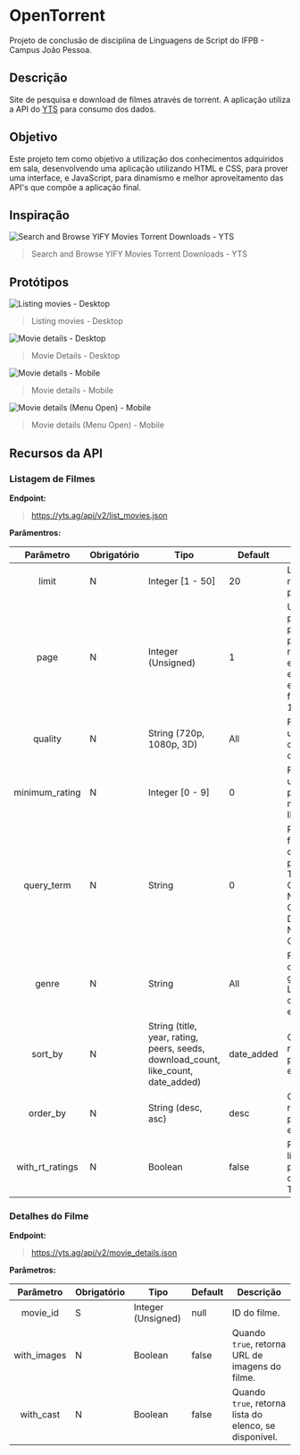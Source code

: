 # OpenTorrent

Projeto de conclusão de disciplina de Linguagens de Script do IFPB - Campus João Pessoa.

## Descrição

Site de pesquisa e download de filmes através de torrent. A aplicação utiliza a API do [YTS](https://yts.ag/api) para consumo dos dados.

## Objetivo

Este projeto tem como objetivo a utilização dos conhecimentos adquiridos em sala, desenvolvendo uma aplicação utilizando HTML e CSS, para prover uma interface, e JavaScript, para dinamismo e melhor aproveitamento das API's que compõe a aplicação final.

## Inspiração

![Search and Browse YIFY Movies Torrent Downloads - YTS](assets/img/inspiracao.jpg)
> Search and Browse YIFY Movies Torrent Downloads - YTS

## Protótipos

![Listing movies - Desktop](assets/img/demo1.jpg)
> Listing movies - Desktop

![Movie details - Desktop](assets/img/demo2.jpg)
> Movie Details - Desktop

![Movie details - Mobile](assets/img/demomob1.jpg)
> Movie details - Mobile

![Movie details (Menu Open) - Mobile](assets/img/demomob2.jpg)
> Movie details (Menu Open) - Mobile

## Recursos da API

### Listagem de Filmes

**Endpoint:**
> https://yts.ag/api/v2/list_movies.json

**Parâmentros:**

| Parâmetro | Obrigatório | Tipo | Default | Descrição |
|:---------------:|-------------|------------------------------------------------------------------------------------|------------|-----------------------------------------------------------------------------------------------------------|
| limit | N | Integer [1 - 50] | 20 | Limite de resultados por página. |
| page | N | Integer (Unsigned) | 1 | Utilizado para exibir a próxima página de resultados, ex limit=15 e page=2 exibirá os filmes entre 15-30. |
| quality | N | String (720p, 1080p, 3D) | All | Filtrar por uma determinada qualidade. |
| minimum_rating | N | Integer [0 - 9] | 0 | Filtrar por uma pontuação mínima no IMDb. |
| query_term | N | String | 0 | Procurar filmes, combinando por: Movie Title/IMDb Code, Actor Name/IMDb Code, Director Name/IMDb Code |
| genre | N | String | All | Filtrar por determinado gênero. Lista completa em [aqui](http://www.imdb.com/genre/). |
| sort_by | N | String (title, year, rating, peers, seeds, download_count, like_count, date_added) | date_added | Ordena os resultados pelo valor escolhido. |
| order_by | N | String (desc, asc) | desc | Ordena os resultados pela ordem escolhida. |
| with_rt_ratings | N | Boolean | false | Retorna a lista com a pontuação do Rotten Tomatoes. |

### Detalhes do Filme

**Endpoint:**
> https://yts.ag/api/v2/movie_details.json

**Parâmetros:**

| Parâmetro | Obrigatório | Tipo | Default | Descrição |
|:-----------:|-------------|--------------------|---------|--------------------------------------------------------|
| movie_id | S | Integer (Unsigned) | null | ID do filme. |
| with_images | N | Boolean | false | Quando `true`, retorna URL de imagens do filme. |
| with_cast | N | Boolean | false | Quando `true`, retorna lista do elenco, se disponível. |
